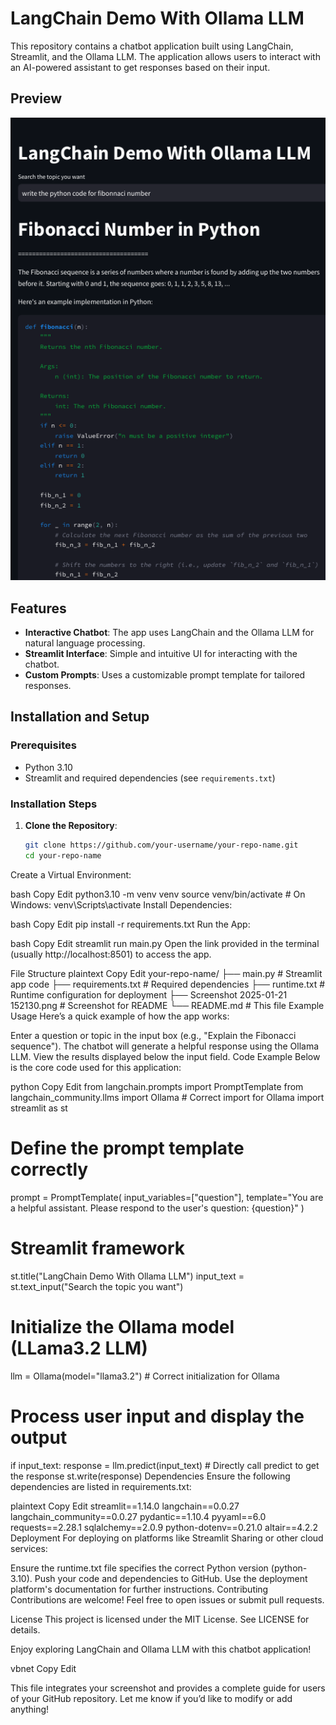 # LangChain Demo With Ollama LLM

This repository contains a chatbot application built using LangChain, Streamlit, and the Ollama LLM. The application allows users to interact with an AI-powered assistant to get responses based on their input.

## Preview

![App Preview](./Screenshot%202025-01-21%20152130.png)

## Features

- **Interactive Chatbot**: The app uses LangChain and the Ollama LLM for natural language processing.
- **Streamlit Interface**: Simple and intuitive UI for interacting with the chatbot.
- **Custom Prompts**: Uses a customizable prompt template for tailored responses.

## Installation and Setup

### Prerequisites

- Python 3.10
- Streamlit and required dependencies (see `requirements.txt`)

### Installation Steps

1. **Clone the Repository**:
   ```bash
   git clone https://github.com/your-username/your-repo-name.git
   cd your-repo-name
Create a Virtual Environment:

bash
Copy
Edit
python3.10 -m venv venv
source venv/bin/activate  # On Windows: venv\Scripts\activate
Install Dependencies:

bash
Copy
Edit
pip install -r requirements.txt
Run the App:

bash
Copy
Edit
streamlit run main.py
Open the link provided in the terminal (usually http://localhost:8501) to access the app.

File Structure
plaintext
Copy
Edit
your-repo-name/
├── main.py                # Streamlit app code
├── requirements.txt       # Required dependencies
├── runtime.txt            # Runtime configuration for deployment
├── Screenshot 2025-01-21 152130.png  # Screenshot for README
└── README.md              # This file
Example Usage
Here’s a quick example of how the app works:

Enter a question or topic in the input box (e.g., "Explain the Fibonacci sequence").
The chatbot will generate a helpful response using the Ollama LLM.
View the results displayed below the input field.
Code Example
Below is the core code used for this application:

python
Copy
Edit
from langchain.prompts import PromptTemplate
from langchain_community.llms import Ollama  # Correct import for Ollama
import streamlit as st

# Define the prompt template correctly
prompt = PromptTemplate(
    input_variables=["question"],
    template="You are a helpful assistant. Please respond to the user's question: {question}"
)

# Streamlit framework
st.title("LangChain Demo With Ollama LLM")
input_text = st.text_input("Search the topic you want")

# Initialize the Ollama model (LLama3.2 LLM)
llm = Ollama(model="llama3.2")  # Correct initialization for Ollama

# Process user input and display the output
if input_text:
    response = llm.predict(input_text)  # Directly call predict to get the response
    st.write(response)
Dependencies
Ensure the following dependencies are listed in requirements.txt:

plaintext
Copy
Edit
streamlit==1.14.0
langchain==0.0.27
langchain_community==0.0.27
pydantic==1.10.4
pyyaml==6.0
requests==2.28.1
sqlalchemy==2.0.9
python-dotenv==0.21.0
altair==4.2.2
Deployment
For deploying on platforms like Streamlit Sharing or other cloud services:

Ensure the runtime.txt file specifies the correct Python version (python-3.10).
Push your code and dependencies to GitHub.
Use the deployment platform's documentation for further instructions.
Contributing
Contributions are welcome! Feel free to open issues or submit pull requests.

License
This project is licensed under the MIT License. See LICENSE for details.

Enjoy exploring LangChain and Ollama LLM with this chatbot application!

vbnet
Copy
Edit

This file integrates your screenshot and provides a complete guide for users of your GitHub repository. Let me know if you’d like to modify or add anything!






